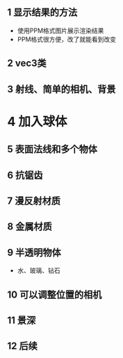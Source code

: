 ## 1 显示结果的方法
- 使用PPM格式图片展示渲染结果
- PPM格式很方便，改了就能看到改变

## 2 vec3类

## 3 射线、简单的相机、背景

# 4 加入球体

## 5 表面法线和多个物体

## 6 抗锯齿

## 7 漫反射材质

## 8 金属材质

## 9 半透明物体
- 水、玻璃、钻石

## 10 可以调整位置的相机

## 11 景深

## 12 后续
